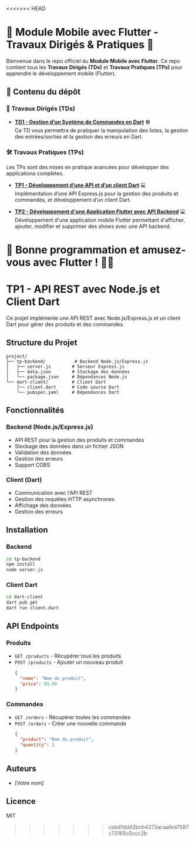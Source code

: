 <<<<<<< HEAD
# 📱 Module Mobile avec Flutter - Travaux Dirigés & Pratiques 🚀  

Bienvenue dans le repo officiel du **Module Mobile avec Flutter**. Ce repo contient tous les **Travaux Dirigés (TDs)** et **Travaux Pratiques (TPs)** pour apprendre le développement mobile (Flutter).  

## 📂 Contenu du dépôt  

### 📌 Travaux Dirigés (TDs)  

- **[TD1 - Gestion d’un Système de Commandes en Dart](TD1/TD1.md)** 🛠  
  Ce TD vous permettra de pratiquer la manipulation des listes, la gestion des entrées/sorties et la gestion des erreurs en Dart.   

### 🛠 Travaux Pratiques (TPs)  
Les TPs sont des mises en pratique avancées pour développer des applications complètes.  

- **[TP1 - Développement d’une API et d’un client Dart](TP1/TP1.md)** 💻  
  Implémentation d’une API Express.js pour la gestion des produits et commandes, et développement d’un client Dart.  



- **[TP2 - Développement d'une Application Flutter avec API Backend](TP2/TP2.md)** 💻  
  Développement d'une application mobile Flutter permettant d'afficher, ajouter, modifier et supprimer des shows avec une API backend. 




🎯 **Bonne programmation et amusez-vous avec Flutter !** 🚀🔥  
=======
# TP1 - API REST avec Node.js et Client Dart

Ce projet implémente une API REST avec Node.js/Express.js et un client Dart pour gérer des produits et des commandes.

## Structure du Projet

```
project/
├── tp-backend/           # Backend Node.js/Express.js
│   ├── server.js        # Serveur Express.js
│   ├── data.json        # Stockage des données
│   └── package.json     # Dépendances Node.js
└── dart-client/         # Client Dart
    ├── client.dart      # Code source Dart
    └── pubspec.yaml     # Dépendances Dart
```

## Fonctionnalités

### Backend (Node.js/Express.js)
- API REST pour la gestion des produits et commandes
- Stockage des données dans un fichier JSON
- Validation des données
- Gestion des erreurs
- Support CORS

### Client (Dart)
- Communication avec l'API REST
- Gestion des requêtes HTTP asynchrones
- Affichage des données
- Gestion des erreurs

## Installation

### Backend
```bash
cd tp-backend
npm install
node server.js
```

### Client Dart
```bash
cd dart-client
dart pub get
dart run client.dart
```

## API Endpoints

### Produits
- `GET /products` - Récupérer tous les produits
- `POST /products` - Ajouter un nouveau produit
  ```json
  {
    "name": "Nom du produit",
    "price": 99.99
  }
  ```

### Commandes
- `GET /orders` - Récupérer toutes les commandes
- `POST /orders` - Créer une nouvelle commande
  ```json
  {
    "product": "Nom du produit",
    "quantity": 2
  }
  ```

## Auteurs
- [Votre nom]

## Licence
MIT 
>>>>>>> cebd1dd42bcb4373acaafed7587c73165c0ccc2b
